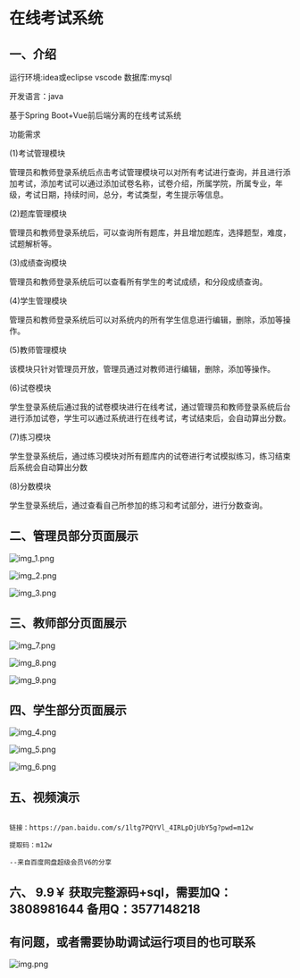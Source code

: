 # 在线考试系统


## 一、介绍

运行环境:idea或eclipse vscode 数据库:mysql

开发语言：java

基于Spring Boot+Vue前后端分离的在线考试系统

功能需求

(1)考试管理模块

管理员和教师登录系统后点击考试管理模块可以对所有考试进行查询，并且进行添加考试，添加考试可以通过添加试卷名称，试卷介绍，所属学院，所属专业，年级，考试日期，持续时间，总分，考试类型，考生提示等信息。

(2)题库管理模块

管理员和教师登录系统后，可以查询所有题库，并且增加题库，选择题型，难度，试题解析等。

(3)成绩查询模块

管理员和教师登录系统后可以查看所有学生的考试成绩，和分段成绩查询。

(4)学生管理模块

管理员和教师登录系统后可以对系统内的所有学生信息进行编辑，删除，添加等操作。

(5)教师管理模块

该模块只针对管理员开放，管理员通过对教师进行编辑，删除，添加等操作。

(6)试卷模块

学生登录系统后通过我的试卷模块进行在线考试，通过管理员和教师登录系统后台进行添加试卷，学生可以通过系统进行在线考试，考试结束后，会自动算出分数。

(7)练习模块

学生登录系统后，通过练习模块对所有题库内的试卷进行考试模拟练习，练习结束后系统会自动算出分数

(8)分数模块

学生登录系统后，通过查看自己所参加的练习和考试部分，进行分数查询。


## 二、管理员部分页面展示

![img_1.png](imgs/img_1.png)

![img_2.png](imgs/img_2.png)

![img_3.png](imgs/img_3.png)

## 三、教师部分页面展示

![img_7.png](imgs/img_7.png)

![img_8.png](imgs/img_8.png)

![img_9.png](imgs/img_9.png)

## 四、学生部分页面展示

![img_4.png](imgs/img_4.png)

![img_5.png](imgs/img_5.png)

![img_6.png](imgs/img_6.png)

## 五、视频演示

```

链接：https://pan.baidu.com/s/1ltg7PQYVl_4IRLpDjUbY5g?pwd=m12w

提取码：m12w

--来自百度网盘超级会员V6的分享

```

## 六、 9.9￥ 获取完整源码+sql，需要加Q：3808981644 备用Q：3577148218
## 有问题，或者需要协助调试运行项目的也可联系
![img.png](imgs/img.png)